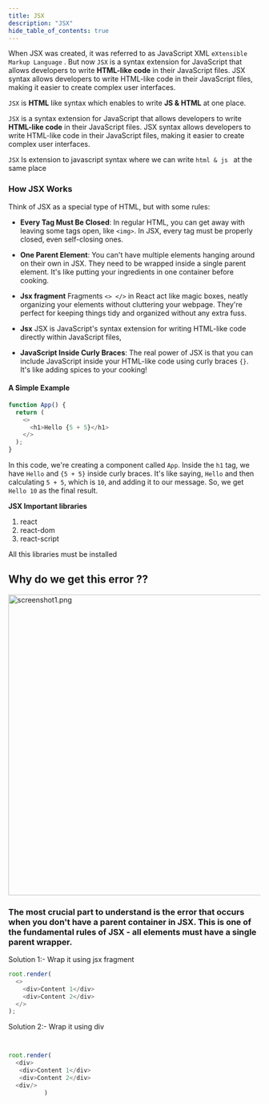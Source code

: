 ```yaml
---
title: JSX
description: "JSX"
hide_table_of_contents: true
---
```


When JSX was created, it was referred to as JavaScript XML `eXtensible Markup Language` . But now `JSX` is a syntax extension for JavaScript that allows developers to write **HTML-like code** in their JavaScript files. JSX syntax allows developers to write HTML-like code in their JavaScript files, making it easier to create complex user interfaces.

`JSX` is **HTML** like syntax which enables to write **JS & HTML** at one place.

`JSX` is a syntax extension for JavaScript that allows developers to write **HTML-like code** in their JavaScript files. JSX syntax allows developers to write HTML-like code in their JavaScript files, making it easier to create complex user interfaces.

`JSX` Is extension to javascript syntax where we can write `html & js ` at the same place

### How JSX Works

Think of JSX as a special type of HTML, but with some rules:

- **Every Tag Must Be Closed**: In regular HTML, you can get away with leaving some tags open, like `<img>`. In JSX, every tag must be properly closed, even self-closing ones.

- **One Parent Element**: You can't have multiple elements hanging around on their own in JSX. They need to be wrapped inside a single parent element. It's like putting your ingredients in one container before cooking.

- **Jsx fragment** Fragments `<> </>` in React act like magic boxes, neatly organizing your elements without cluttering your webpage. They're perfect for keeping things tidy and organized without any extra fuss.

* **Jsx** JSX is JavaScript's syntax extension for writing HTML-like code directly within JavaScript files,

- **JavaScript Inside Curly Braces**: The real power of JSX is that you can include JavaScript inside your HTML-like code using curly braces `{}`. It's like adding spices to your cooking!

#### A Simple Example

```js
function App() {
  return (
    <>
      <h1>Hello {5 + 5}</h1>
    </>
  );
}
```

In this code, we're creating a component called `App`. Inside the `h1` tag, we have `Hello` and `{5 + 5}` inside curly braces. It's like saying, `Hello` and then calculating `5 + 5`, which is `10`, and adding it to our message. So, we get `Hello 10` as the final result.

**JSX Important libraries**

1. react
2. react-dom
3. react-script

All this libraries must be installed

## Why do we get this error ??

<img src="/react/04/fragmenterror.png" alt="screenshot1.png" width="600px"/>

### The most crucial part to understand is the error that occurs when you don't have a parent container in JSX. This is one of the fundamental rules of JSX - all elements must have a single parent wrapper.

Solution 1:- Wrap it using jsx fragment

```js
root.render(
  <>
    <div>Content 1</div>
    <div>Content 2</div>
  </>
);
```

Solution 2:- Wrap it using div

```js


root.render(
  <div>
   <div>Content 1</div>
   <div>Content 2</div>
  <div/>
          )
```

